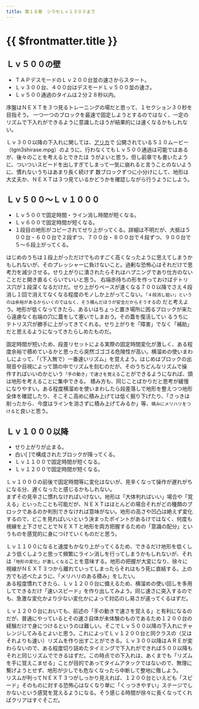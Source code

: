 ```yaml
---
title: 第１８章　シラセＬｖ１３００まで
---
```


# {{ $frontmatter.title }}

## Ｌｖ５００の壁

- ＴＡＰデスモードのＬｖ２００台並の速さからスタート。
- Ｌｖ３００台、４００台はデスモードＬｖ５００並の速さ。
- Ｌｖ５００通過のタイムは２分２８秒以内。


序盤はＮＥＸＴを３つ見るトレーニングの場だと思って、１セクション３０秒を目指そう。
一つ一つのブロックを最速で固定しようとするのではなく、一定のリズムで下入れができるように意識したほうが結果的には速くなるかもしれない。

Ｌｖ３００以降の下入れに関しては、[アリカ](http://www.arika.co.jp/)で 公開されているＳ１０ムービー（tgm3shirase.mpg）のように、行わなくてもＬｖ５００通過は可能ではあるが、後々のことを考えるとできたほ うがよいと思う。但し前章でも書いたように、ついついスピードを出しすぎてしまって一気に崩れると言うことのないように、慣れないうちはあまり長く続けず 数ブロックずつに小分けにして、地形は大丈夫か、ＮＥＸＴは３つ見ているかどうかを確認しながら行うようにしよう。


## Ｌｖ５００～Ｌｖ１０００

- Ｌｖ５００で固定時間・ライン消し時間が短くなる。
- Ｌｖ６００で固定時間が短くなる。
- １段目の地形がコピーされてせり上がってくる。詳細は不明だが、大抵は５００台・６００台で２段ずつ、７００台・８００台で４段ずつ、９００台で５～６段上がってくる。

はじめのうちは１段上がっただけでものすごく高くなったように思えてしまうかもしれないが、そのプレッシャーに負けないこと。過剰な恐怖心はそれだけで思考力を減少させる。せり上がりに潰されたらそれはハプニングであり仕方のないことだと開き直るくらいでいいと思う。
右端赤待ちの形を作っておけばテトリス穴が１段深くなるだけだ。せり上がりペースが速くなる７００以降でさえ４段消し１回で消えてなくなる程度のモノしか上がってこない。`「４段消し狙い」というのは余裕があるからいくのではなく、そう積んだほうが安全だからそうする`の だと考えよう。地形が低くなってきたら、あるいはちょっと置き場所に困るブロックが来たら遠慮なく右端の穴に蓋をして塞いでしまおう。その蓋を復活してい るうちにテトリス穴が勝手に上がってきてくれる。せり上がりを「障害」でなく「補助」だと思えるようになってきたらしめたものだ。

固定時間が短いため、段差リセットによる実際の固定時間変化が激しく、ある程度余裕で積めているかと思ったら突然ゴゴゴる危険性が高い。横溜めの使いまわ しによって、「（下入無で）一番速いリズム」を覚えよう。はじめはブロックの出現音や目視によって頭の中でリズムを刻むのだが、そのうちどんなリズムで操 作すればいいのかという`「手の動き」で速さを覚える`ことができるようになれば、頭は地形を考えることに集中できる。
積み方も、同じことばかりだと思考が緩慢になりやすい。ある程度横溜めを使いまわしたら段差落しで地形を整えつつ地形全体を確認したり、そこそこ高めに積み上げては低く掘り下げたり、「さっきは削ったから、今度はラインを消さずに積み上げてみるか」等、`積みにメリハリをつける`と良いと思う。


## Ｌｖ１０００以降

- せり上がりが止まる。
- 白い[ ]で構成されたブロックが降ってくる。
- Ｌｖ１１００で固定時間が短くなる。
- Ｌｖ１２００で固定時間が短くなる。

Ｌｖ１０００の前後で固定時間等に変化はないが、見辛くなって操作が遅れがちになる分、遅くなったと感じるかもしれない。  
まずその見辛さに慣れなければいけない。地形は「大体判ればいい」場合や「覚える」といったことも可能だが、ＮＥＸＴはほとんどの場合それがどの種類のブ ロックであるのか判別できなければ意味がない。地形の高さや凹凸は絶えず変化するので、どこを見ればいいという決まったポイントがあるけではなく、何度も 視線を上下させことでＮＥＸＴと地形を両方把握するための「意識の配分」というものを感覚的に身につけていくものだと思う。  

Ｌｖ１１００になると速度もかなり上がってくるため、できるだけ地形を低くしよう低くしようと思って頻繁にライン消しを行ってしまうかもしれないが、それは`「地形の変化」が激しくなる`ことを意味する。地形の把握が大変になり、徐々に視線がＮＥＸＴ３つから離れていってしまったらそれはもう死に直結する。上の方でも述べたように、「メリハリのある積み」をしたい。  
ある程度慣れてきたら、Ｌｖ１２００台に備えるため、横溜めの使い回しを多用してできるだけ「速いスピード」を作り出してみよう。同じ速さに突入するのでも、急激な変化かより少ない変化かによって対応のし易さが違ってくるはずだ。  

Ｌｖ１２００台においても、前述の「手の動きで速さを覚える」と有利になるのだが、普通にやっているとその速さ自体が未体験のものであるため１２００台の 経験だけで身につけるというのは難しい。そこでＬｖ５００以降の下入れにチャレンジしてみるとよいと思う。これによってＬｖ１２００台と同クラスの（又は それよりも速い）リズムを作り出すことができる。Ｌｖ３００以降はＡＲＥが変わらないので、ある程度切り詰めたタイミングで下入れができれば５００以降も それと同じリズムでできるはずだ。この時点での下入れは、あくまでも「リズムを手に覚えこませる」ことが目的であってタイムアタックではないので、無理に 繋げようとせず、地形が少しでも危なくなったら中断して整地に徹しよう。  
リスムが判ってＮＥＸＴ３つがしっかり見えれば、１２００台といえども「スピード」そのものに対する恐怖心はなくなり単に「くっつきやすい」ステージでしかないという感覚を覚えるようになる。そう感じる時間が徐々に長くなってくればクリアはすぐそこだ。  
